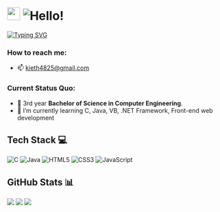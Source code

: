 <!-- English - https://i.imgur.com/fPUyYqS.png -->
<!-- Japanese - https://i.imgur.com/Dtfa8qy.png -->

# <img src="https://i.imgur.com/0KBzE6M.gif" width="30"/> ![Hello!](https://i.imgur.com/Ub1xuGS.png)

[![Typing SVG](https://readme-typing-svg.herokuapp.com?font=Fira+Code&pause=1000&width=435&lines=I'm+Kieth+Wilbur+Chua;Computer+Engineering+Student)](https://git.io/typing-svg)

 

### How to reach me:

- 📫 kieth4825@gmail.com




### Current Status Quo:

- 💼 3rd year <strong>Bachelor of Science in Computer Engineering</strong>.
- 🌱 I’m currently learning C, Java, VB, .NET Framework, Front-end web development




## Tech Stack 💻
![C](https://img.shields.io/badge/c-%2300599C.svg?style=for-the-badge&logo=c&logoColor=white)
![Java](https://img.shields.io/badge/java-%23ED8B00.svg?style=for-the-badge&logo=openjdk&logoColor=white)
![HTML5](https://img.shields.io/badge/html5-%23E34F26.svg?style=for-the-badge&logo=html5&logoColor=white)
![CSS3](https://img.shields.io/badge/css3-%231572B6.svg?style=for-the-badge&logo=css3&logoColor=white)
![JavaScript](https://img.shields.io/badge/javascript-%23323330.svg?style=for-the-badge&logo=javascript&logoColor=%23F7DF1E)




## GitHub Stats 📊
![](https://github-readme-stats.vercel.app/api?username=kashiwagiren&theme=tokyonight&hide_border=false&include_all_commits=false&count_private=true)
![](https://github-readme-stats.vercel.app/api/top-langs/?username=kashiwagiren&theme=tokyonight&hide_border=false&include_all_commits=false&count_private=true&layout=compact)
![](https://github-readme-streak-stats.herokuapp.com/?user=kashiwagiren&theme=tokyonight&hide_border=false)

